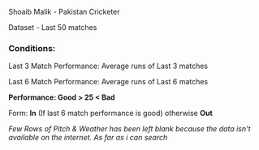 Shoaib Malik - Pakistan Cricketer

Dataset -
Last 50 matches

### Conditions:

Last 3 Match Performance: Average runs of Last 3 matches

Last 6 Match Performance: Average runs of Last 6 matches


**Performance: Good > 25 < Bad**

Form: **In** (If last 6 match performance is good) otherwise **Out**


*Few Rows of Pitch & Weather has been left blank because the data isn't available on the internet. As far as i can search*
